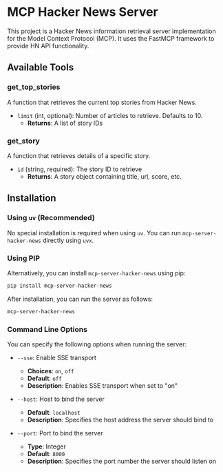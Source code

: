 # MCP Hacker News Server

This project is a Hacker News information retrieval server implementation for the Model Context Protocol (MCP). It uses the FastMCP framework to provide HN API functionality.

## Available Tools

### get_top_stories

A function that retrieves the current top stories from Hacker News.

- `limit` (int, optional): Number of articles to retrieve. Defaults to 10.
  - **Returns**: A list of story IDs

### get_story

A function that retrieves details of a specific story.

- `id` (string, required): The story ID to retrieve
  - **Returns**: A story object containing title, url, score, etc.

## Installation

### Using `uv` (Recommended)

No special installation is required when using `uv`. You can run `mcp-server-hacker-news` directly using `uvx`.

### Using PIP

Alternatively, you can install `mcp-server-hacker-news` using pip:

```bash
pip install mcp-server-hacker-news
```

After installation, you can run the server as follows:

```bash
mcp-server-hacker-news
```

### Command Line Options

You can specify the following options when running the server:

- `--sse`: Enable SSE transport

  - **Choices**: `on`, `off`
  - **Default**: `off`
  - **Description**: Enables SSE transport when set to "on"

- `--host`: Host to bind the server

  - **Default**: `localhost`
  - **Description**: Specifies the host address the server should bind to

- `--port`: Port to bind the server

  - **Type**: Integer
  - **Default**: `8000`
  - **Description**: Specifies the port number the server should listen on
